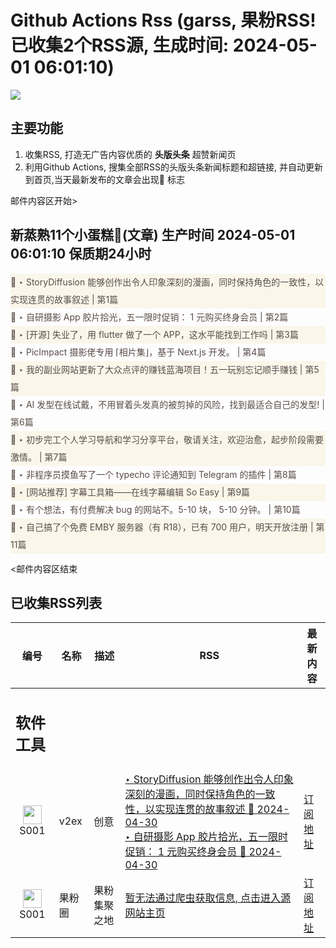 # Github Actions Rss (garss, 果粉RSS! 已收集2个RSS源, 生成时间: 2024-05-01 06:01:10)

![](https://cdn.jsdelivr.net/gh/xinkeji/garss/_media/ga-rss.png)



## 主要功能
1. 收集RSS, 打造无广告内容优质的 **头版头条** 超赞新闻页
2. 利用Github Actions, 搜集全部RSS的头版头条新闻标题和超链接, 并自动更新到首页,当天最新发布的文章会出现🌈 标志

邮件内容区开始>
<h2>新蒸熟11个小蛋糕🍰(文章) 生产时间 2024-05-01 06:01:10 保质期24小时</h2>

<div style='line-height:3;background-color:#FAF6EA;' ><a href='https://www.v2ex.com/t/1037206#reply0' style="line-height:2;text-decoration:none;display:block;color:#584D49;">🌈 ‣ StoryDiffusion 能够创作出令人印象深刻的漫画，同时保持角色的一致性，以实现连贯的故事叙述 | 第1篇</a></div><div style='line-height:3;' ><a href='https://www.v2ex.com/t/1037159#reply3' style="line-height:2;text-decoration:none;display:block;color:#584D49;">🌈 ‣ 自研摄影 App 胶片拾光，五一限时促销： 1 元购买终身会员 | 第2篇</a></div><div style='line-height:3;background-color:#FAF6EA;' ><a href='https://www.v2ex.com/t/1037194#reply4' style="line-height:2;text-decoration:none;display:block;color:#584D49;">🌈 ‣ [开源] 失业了，用 flutter 做了一个 APP，这水平能找到工作吗 | 第3篇</a></div><div style='line-height:3;' ><a href='https://www.v2ex.com/t/1037174#reply0' style="line-height:2;text-decoration:none;display:block;color:#584D49;">🌈 ‣ PicImpact 摄影佬专用 ⌈相片集⌋，基于 Next.js 开发。 | 第4篇</a></div><div style='line-height:3;background-color:#FAF6EA;' ><a href='https://www.v2ex.com/t/1037080#reply5' style="line-height:2;text-decoration:none;display:block;color:#584D49;">🌈 ‣ 我的副业网站更新了大众点评的赚钱蓝海项目！五一玩别忘记顺手赚钱 | 第5篇</a></div><div style='line-height:3;' ><a href='https://www.v2ex.com/t/1037046#reply4' style="line-height:2;text-decoration:none;display:block;color:#584D49;">🌈 ‣ AI 发型在线试戴，不用冒着头发真的被剪掉的风险，找到最适合自己的发型! | 第6篇</a></div><div style='line-height:3;background-color:#FAF6EA;' ><a href='https://www.v2ex.com/t/1037111#reply1' style="line-height:2;text-decoration:none;display:block;color:#584D49;">🌈 ‣ 初步完工个人学习导航和学习分享平台，敬请关注，欢迎治愈，起步阶段需要激情。 | 第7篇</a></div><div style='line-height:3;' ><a href='https://www.v2ex.com/t/1037003#reply0' style="line-height:2;text-decoration:none;display:block;color:#584D49;">🌈 ‣ 非程序员摸鱼写了一个 typecho 评论通知到 Telegram 的插件 | 第8篇</a></div><div style='line-height:3;background-color:#FAF6EA;' ><a href='https://www.v2ex.com/t/1036924#reply4' style="line-height:2;text-decoration:none;display:block;color:#584D49;">🌈 ‣ [网站推荐] 字幕工具箱——在线字幕编辑 So Easy | 第9篇</a></div><div style='line-height:3;' ><a href='https://www.v2ex.com/t/1036938#reply38' style="line-height:2;text-decoration:none;display:block;color:#584D49;">🌈 ‣ 有个想法，有付费解决 bug 的网站不。5-10 块， 5-10 分钟。 | 第10篇</a></div><div style='line-height:3;background-color:#FAF6EA;' ><a href='https://www.v2ex.com/t/1036941#reply15' style="line-height:2;text-decoration:none;display:block;color:#584D49;">🌈 ‣ 自己搞了个免费 EMBY 服务器（有 R18），已有 700 用户，明天开放注册 | 第11篇</a></div>

<邮件内容区结束

## 已收集RSS列表

| 编号 | 名称 | 描述 | RSS | 最新内容 |
| --- | --- | --- | --- | --- |
| <h2 id="软件工具">软件工具</h2> |  |   |  |  |
| <div id="S001" style="text-align: center;"><img src="https://cdn.jsdelivr.net/gh/zhaoolee/garss/_media/favicon/S001.png" width="30px" style="width:30px;height: auto;"/><br><span>S001</span></div> | v2ex | 创意 | [‣ StoryDiffusion 能够创作出令人印象深刻的漫画，同时保持角色的一致性，以实现连贯的故事叙述 🌈 2024-04-30](https://www.v2ex.com/t/1037206#reply0)<br/>[‣ 自研摄影 App 胶片拾光，五一限时促销： 1 元购买终身会员 🌈 2024-04-30](https://www.v2ex.com/t/1037159#reply3) | [订阅地址](https://www.v2ex.com/feed/tab/creative.xml) |
| <div id="S001" style="text-align: center;"><img src="https://cdn.jsdelivr.net/gh/zhaoolee/garss/_media/favicon/S001.png" width="30px" style="width:30px;height: auto;"/><br><span>S001</span></div> | 果粉圈 | 果粉集聚之地 | [暂无法通过爬虫获取信息, 点击进入源网站主页](https://g0f.cn) | [订阅地址](https://g0f.cn/rss.xml) |



